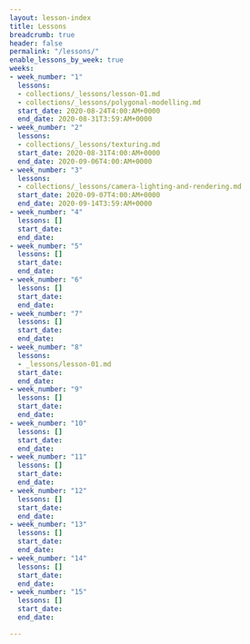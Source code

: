 ```yaml
---
layout: lesson-index
title: Lessons
breadcrumb: true
header: false
permalink: "/lessons/"
enable_lessons_by_week: true
weeks:
- week_number: "1"
  lessons:
  - collections/_lessons/lesson-01.md
  - collections/_lessons/polygonal-modelling.md
  start_date: 2020-08-24T4:00:AM+0000
  end_date: 2020-08-31T3:59:AM+0000
- week_number: "2"
  lessons:
  - collections/_lessons/texturing.md
  start_date: 2020-08-31T4:00:AM+0000
  end_date: 2020-09-06T4:00:AM+0000
- week_number: "3"
  lessons:
  - collections/_lessons/camera-lighting-and-rendering.md
  start_date: 2020-09-07T4:00:AM+0000
  end_date: 2020-09-14T3:59:AM+0000
- week_number: "4"
  lessons: []
  start_date: 
  end_date: 
- week_number: "5"
  lessons: []
  start_date: 
  end_date: 
- week_number: "6"
  lessons: []
  start_date: 
  end_date: 
- week_number: "7"
  lessons: []
  start_date: 
  end_date: 
- week_number: "8"
  lessons:
  - _lessons/lesson-01.md
  start_date: 
  end_date: 
- week_number: "9"
  lessons: []
  start_date: 
  end_date: 
- week_number: "10"
  lessons: []
  start_date: 
  end_date: 
- week_number: "11"
  lessons: []
  start_date: 
  end_date: 
- week_number: "12"
  lessons: []
  start_date: 
  end_date: 
- week_number: "13"
  lessons: []
  start_date: 
  end_date: 
- week_number: "14"
  lessons: []
  start_date: 
  end_date: 
- week_number: "15"
  lessons: []
  start_date: 
  end_date: 

---
```

